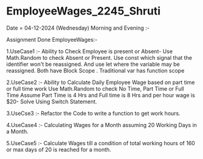 # EmployeeWages_2245_Shruti

Date = 04-12-2024 (Wednesday)
Morning and Evening :-

Assignment Done EmployeeWages:-

   1.UseCase1 :- Ability to Check Employee is present or Absent- Use Math.Random to check Absent or Present.
   Use const which signal that the identifier won't be reassigned. And use let where the variable may be reassigned. Both have Block Scope . Traditional var has function scope

   2.UseCase2 :- Ability to Calculate Daily Employee Wage based on part time or full time work
    Use Math.Random to check No Time, Part Time or Full Time 
    Assume Part Time is 4 Hrs and Full time is 8 Hrs and per hour wage is $20- Solve Using  Switch Statement.

   3.UseCse3 :- Refactor the Code to write a function to get work hours.

   4.UseCase4 :- Calculating Wages for a Month assuming 20 Working Days in a Month.

   5.UseCase5 :- Calculate Wages till a condition of total working hours of 160 or max days of 20 is reached for a month.